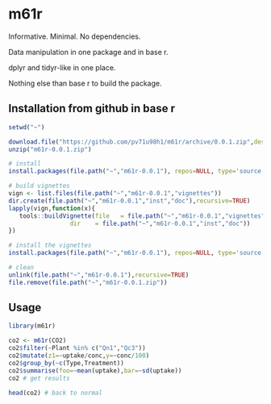 # m61r

Informative. Minimal. No dependencies.

Data manipulation in one package and in base r.

dplyr and tidyr-like in one place.

Nothing else than base r to build the package.

## Installation from github in base r

```R
setwd("~")

download.file("https://github.com/pv71u98h1/m61r/archive/0.0.1.zip",destfile="m61r-0.0.1.zip")
unzip("m61r-0.0.1.zip")

# install
install.packages(file.path("~","m61r-0.0.1"), repos=NULL, type='source')

# build vignettes
vign <- list.files(file.path("~","m61r-0.0.1","vignettes"))
dir.create(file.path("~","m61r-0.0.1","inst","doc"),recursive=TRUE)
lapply(vign,function(x){
   tools::buildVignette(file   = file.path("~","m61r-0.0.1","vignettes",x),
                 dir    = file.path("~","m61r-0.0.1","inst","doc"))
})

# install the vignettes
install.packages(file.path("~","m61r-0.0.1"), repos=NULL, type='source')

# clean
unlink(file.path("~","m61r-0.0.1"),recursive=TRUE)
file.remove(file.path("~","m61r-0.0.1.zip"))
```

## Usage

```R
library(m61r)

co2 <- m61r(CO2)
co2$filter(~Plant %in% c("Qn1","Qc3"))
co2$mutate(z1=~uptake/conc,y=~conc/100)
co2$group_by(~c(Type,Treatment))
co2$summarise(foo=~mean(uptake),bar=~sd(uptake))
co2 # get results

head(co2) # back to normal


```
